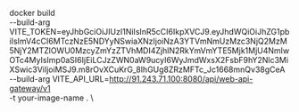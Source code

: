 docker build \
--build-arg VITE_TOKEN=eyJhbGciOiJIUzI1NiIsInR5cCI6IkpXVCJ9.eyJhdWQiOiJhZG1pbiIsImV4cCI6MTczNzE5NDYyNSwiaXNzIjoiNzA3YTVmNmUzMzc3NjQ2MzM5NjY2MTZlOWU0MzcyZmYzZTVhMDI4ZjhlN2RkYmVmYTE5Mjk1MjU4NmIwOTc4MyIsImp0aSI6IjEiLCJzZWN0aW9ucyI6WyJmdWxsX2FsbF9hY2Nlc3MiXSwic3ViIjoiMSJ9.m8rOvXCuKrG_8lhGUg8ZRzMFTc_Jc1668mnQv38gCeA \
--build-arg VITE_API_URL=http://91.243.71.100:8080/api/web-api-gateway/v1 \
-t your-image-name . \
